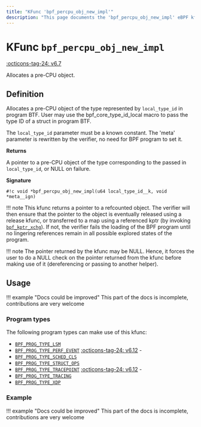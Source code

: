```yaml
---
title: "KFunc 'bpf_percpu_obj_new_impl'"
description: "This page documents the 'bpf_percpu_obj_new_impl' eBPF kfunc, including its definition, usage, program types that can use it, and examples."
---
```

# KFunc `bpf_percpu_obj_new_impl`

<!-- [FEATURE_TAG](bpf_percpu_obj_new_impl) -->
[:octicons-tag-24: v6.7](https://github.com/torvalds/linux/commit/36d8bdf75a93190e5669b9d1d95994e13e15ba1d)
<!-- [/FEATURE_TAG] -->

Allocates a pre-CPU object.

## Definition

Allocates a pre-CPU object of the type represented by `local_type_id` in program BTF. User may use the bpf_core_type_id_local macro to pass the type ID of a struct in program BTF.

The `local_type_id` parameter must be a known constant. The 'meta' parameter is rewritten by the verifier, no need for BPF program to set it.

**Returns**

A pointer to a pre-CPU object of the type corresponding to the passed in `local_type_id`, or NULL on failure.

**Signature**

<!-- [KFUNC_DEF] -->
`#!c void *bpf_percpu_obj_new_impl(u64 local_type_id__k, void *meta__ign)`

!!! note
	This kfunc returns a pointer to a refcounted object. The verifier will then ensure that the pointer to the object 
	is eventually released using a release kfunc, or transferred to a map using a referenced kptr 
	(by invoking [`bpf_kptr_xchg`](../helper-function/bpf_kptr_xchg.md)). If not, the verifier fails the 
	loading of the BPF program until no lingering references remain in all possible explored states of the program.

!!! note
	The pointer returned by the kfunc may be NULL. Hence, it forces the user to do a NULL check on the pointer returned 
	from the kfunc before making use of it (dereferencing or passing to another helper).
<!-- [/KFUNC_DEF] -->

## Usage

!!! example "Docs could be improved"
    This part of the docs is incomplete, contributions are very welcome

### Program types

The following program types can make use of this kfunc:

<!-- [KFUNC_PROG_REF] -->
- [`BPF_PROG_TYPE_LSM`](../program-type/BPF_PROG_TYPE_LSM.md)
- [`BPF_PROG_TYPE_PERF_EVENT`](../program-type/BPF_PROG_TYPE_PERF_EVENT.md) [:octicons-tag-24: v6.12](https://github.com/torvalds/linux/commit/bc638d8cb5be813d4eeb9f63cce52caaa18f3960) - 
- [`BPF_PROG_TYPE_SCHED_CLS`](../program-type/BPF_PROG_TYPE_SCHED_CLS.md)
- [`BPF_PROG_TYPE_STRUCT_OPS`](../program-type/BPF_PROG_TYPE_STRUCT_OPS.md)
- [`BPF_PROG_TYPE_TRACEPOINT`](../program-type/BPF_PROG_TYPE_TRACEPOINT.md) [:octicons-tag-24: v6.12](https://github.com/torvalds/linux/commit/bc638d8cb5be813d4eeb9f63cce52caaa18f3960) - 
- [`BPF_PROG_TYPE_TRACING`](../program-type/BPF_PROG_TYPE_TRACING.md)
- [`BPF_PROG_TYPE_XDP`](../program-type/BPF_PROG_TYPE_XDP.md)
<!-- [/KFUNC_PROG_REF] -->

### Example

!!! example "Docs could be improved"
    This part of the docs is incomplete, contributions are very welcome

